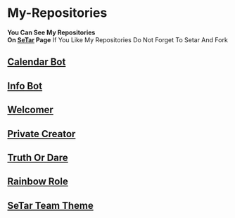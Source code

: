 # My-Repositories

**You Can See My Repositories
</br>
On <a href="https://github.com/SeTar-Bot">SeTar</a> Page**
If You Like My Repositories Do Not Forget To Setar And Fork

## <a href="https://github.com/SeTar-Bot/Calendar-bot">Calendar Bot</a>

## <a href="https://github.com/SeTar-Bot/info-bot">Info Bot</a>

## <a href="https://github.com/SeTar-Bot/welcomer">Welcomer</a>

## <a href="https://github.com/SeTar-Bot/private-creator">Private Creator</a>

## <a href="https://github.com/SeTar-Bot/Truth-or-Dare">Truth Or Dare</a>

## <a href="https://github.com/SeTar-Bot/Rainbow-role">Rainbow Role</a>

## <a href="https://github.com/SeTar-Bot/SeTar-Team-Theme">SeTar Team Theme</a>
